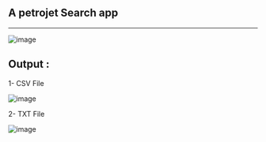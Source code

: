 ## A petrojet Search app

-----

![image](https://github.com/user-attachments/assets/d40bee42-4768-421a-a948-1287a12ab6bc)

## Output :
1- CSV File

![image](https://github.com/user-attachments/assets/dfde4616-220d-4118-86ad-226219a7805a)

2- TXT File

![image](https://github.com/user-attachments/assets/c5b07d1f-668a-484b-93d0-2d9949243e3f)
